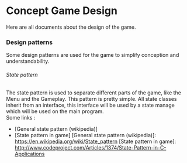 # Concept Game Design
Here are all documents about the design of the game.

### Design patterns

Some design patterns are used for the game to simplify conception and understandability.

###### State pattern
The state pattern is used to separate different parts of the game, like the Menu and the Gameplay.
This pattern is pretty simple. All state classes inherit from an interface, this interface will be used by a state manage which will be used on the main program.  
Some links :  
* [General state pattern (wikipedia)]
* [State pattern in game]
[General state pattern (wikipedia)]: https://en.wikipedia.org/wiki/State_pattern
[State pattern in game]: http://www.codeproject.com/Articles/1374/State-Pattern-in-C-Applications
